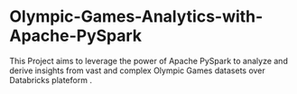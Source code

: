 # Olympic-Games-Analytics-with-Apache-PySpark
This Project aims to leverage the power of Apache PySpark to analyze and derive insights from vast and complex Olympic Games datasets over Databricks plateform .
